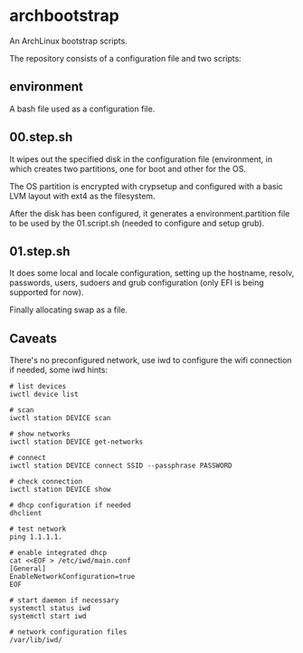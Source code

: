 # archbootstrap

An ArchLinux bootstrap scripts.

The repository consists of a configuration file and two scripts:

## environment

A bash file used as a configuration file.

## 00.step.sh

It wipes out the specified disk in the configuration file (environment, in which
creates two partitions, one for boot and other for the OS.

The OS partition is encrypted with crypsetup and configured with a
basic LVM layout with ext4 as the filesystem.

After the disk has been configured, it generates a environment.partition file
to be used by the 01.script.sh (needed to configure and setup grub).

## 01.step.sh

It does some local and locale configuration, setting up the hostname, resolv, 
passwords, users, sudoers and grub configuration (only EFI is being supported for now).

Finally allocating swap as a file.

## Caveats

There's no preconfigured network, use iwd to configure the wifi connection if needed, some iwd hints:


```
# list devices
iwctl device list

# scan
iwctl station DEVICE scan

# show networks
iwctl station DEVICE get-networks

# connect
iwctl station DEVICE connect SSID --passphrase PASSWORD

# check connection
iwctl station DEVICE show

# dhcp configuration if needed
dhclient

# test network
ping 1.1.1.1.

# enable integrated dhcp
cat <<EOF > /etc/iwd/main.conf
[General]
EnableNetworkConfiguration=true
EOF

# start daemon if necessary
systemctl status iwd
systemctl start iwd

# network configuration files
/var/lib/iwd/
```
















